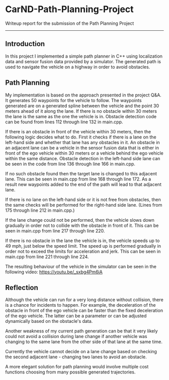 # CarND-Path-Planning-Project

Writeup report for the submission of the Path Planning Project

---

## Introduction

In this project I implemented a simple path planner in C++ using localization data and sensor fusion data provided by a simulator. The generated path is used to navigate the vehicle on a highway in order to avoid obstacles.

## Path Planning

My implementation is based on the approach presented in the project Q&A. It generates 50 waypoints for the vehicle to follow. The waypoints generated are on a generated spline between the vehicle and the point 30 meters ahead of it along the lane. If there is no obstacle within 30 meters the lane is the same as the one the vehicle is in. Obstacle detection code can be found from lines 112 through line 132 in main.cpp.

If there is an obstacle in front of the vehicle within 30 meters, then the following logic decides what to do. First it checks if there is a lane on the left-hand side and whether that lane has any obstacles in it. An obstacle in an adjacent lane can be a vehicle in the sensor fusion data that is either in front of the ego vehicle within 30 meters or a vehicle behind the ego vehicle within the same distance. Obstacle detection in the left-hand side lane can be seen in the code from line 136 through line 166 in main.cpp.

If no such obstacle found then the target lane is changed to this adjacent lane. This can be seen in main.cpp from line 168 through line 172. As a result new waypoints added to the end of the path will lead to that adjacent lane.

If there is no lane on the left-hand side or it is not free from obstacles, then the same checks will be performed for the right-hand side lane. (Lines from 175 through line 212 in main.cpp.)

If the lane change could not be performed, then the vehicle slows down gradually in order not to collide with the obstacle in front of it. This can be seen in main.cpp from line 217 through line 220.

If there is no obstacle in the lane the vehicle is in, the vehicle speeds up to 49 mph, just below the speed limit. The speed up is performed gradually in order not to exceed the limits for acceleration and jerk. This can be seen in main.cpp from line 221 through line 224.

The resulting behaviour of the vehicle in the simulator can be seen in the following video:
https://youtu.be/_sxbg4Pm6iA

## Reflection

Although the vehicle can run for a very long distance without collision, there is a chance for incidents to happen. For example, the deceleration of the obstacle in front of the ego vehicle can be faster than the fixed deceleration of the ego vehicle. The latter can be a parameter or can be adjusted dynamically based on the obstacle's data.

Another weakness of my current path generation can be that it very likely could not avoid a collision during lane change if another vehicle was changing to the same lane from the other side of that lane at the same time.

Currently the vehicle cannot decide on a lane change based on checking the second adjacent lane - changing two lanes to avoid an obstacle.

A more elegant solution for path planning would involve multiple cost functions choosing from many possible generated trajectories.
